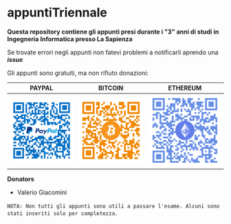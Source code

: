 # appuntiTriennale
**Questa repository contiene gli appunti presi durante i "3" anni di studi in Ingegneria Informatica presso La Sapienza**

Se trovate errori negli appunti non fatevi problemi a notificarli aprendo una ***issue***

Gli appunti sono gratuiti, ma non rifiuto donazioni:

| PAYPAL        | BITCOIN           | ETHEREUM        |
| :-------------: |:-------------:|:-----:|
| ![pp-qr](qr-pp.png) | ![btc-qr](qr-btc.png) | ![eth-qr](qr-eth.png) |

**Donators**
- Valerio Giacomini

`
NOTA: Non tutti gli appunti sono utili a passare l'esame.
Alcuni sono stati inseriti solo per completezza.
`
